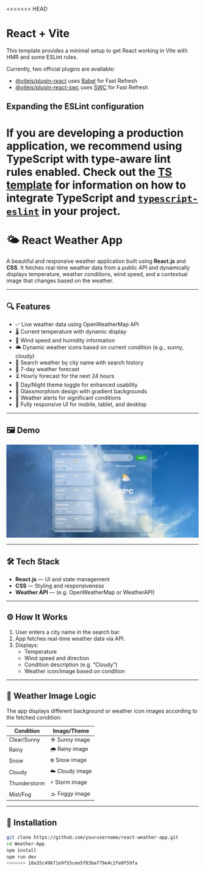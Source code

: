 <<<<<<< HEAD
# React + Vite

This template provides a minimal setup to get React working in Vite with HMR and some ESLint rules.

Currently, two official plugins are available:

- [@vitejs/plugin-react](https://github.com/vitejs/vite-plugin-react/blob/main/packages/plugin-react) uses [Babel](https://babeljs.io/) for Fast Refresh
- [@vitejs/plugin-react-swc](https://github.com/vitejs/vite-plugin-react/blob/main/packages/plugin-react-swc) uses [SWC](https://swc.rs/) for Fast Refresh

## Expanding the ESLint configuration

If you are developing a production application, we recommend using TypeScript with type-aware lint rules enabled. Check out the [TS template](https://github.com/vitejs/vite/tree/main/packages/create-vite/template-react-ts) for information on how to integrate TypeScript and [`typescript-eslint`](https://typescript-eslint.io) in your project.
=======
# 🌤️ React Weather App

A beautiful and responsive weather application built using **React.js** and **CSS**. It fetches real-time weather data from a public API and dynamically displays temperature, weather conditions, wind speed, and a contextual image that changes based on the weather.

---

## 🔍 Features

- ✅ Live weather data using OpenWeatherMap API
- 🌡️ Current temperature with dynamic display
- 💨 Wind speed and humidity information
- 🌥️ Dynamic weather icons based on current condition (e.g., sunny, cloudy)
- 📍 Search weather by city name with search history
- 📅 7-day weather forecast
- ⏳ Hourly forecast for the next 24 hours
- 🌙 Day/Night theme toggle for enhanced usability
- 🎨 Glassmorphism design with gradient backgrounds
- 🚨 Weather alerts for significant conditions
- 📱 Fully responsive UI for mobile, tablet, and desktop

---

## 🖼️ Demo

![Weather Demo](./preview.png)

---

## 🛠️ Tech Stack

- **React.js** — UI and state management
- **CSS** — Styling and responsiveness
- **Weather API** — (e.g. OpenWeatherMap or WeatherAPI)

---

## ⚙️ How It Works

1. User enters a city name in the search bar.
2. App fetches real-time weather data via API.
3. Displays:
   - Temperature
   - Wind speed and direction
   - Condition description (e.g. “Cloudy”)
   - Weather icon/image based on condition

---

## 📸 Weather Image Logic

The app displays different background or weather icon images according to the fetched condition:

| Condition      | Image/Theme     |
|----------------|-----------------|
| Clear/Sunny    | ☀️ Sunny image   |
| Rainy          | 🌧️ Rainy image   |
| Snow           | ❄️ Snow image    |
| Cloudy         | ☁️ Cloudy image  |
| Thunderstorm   | ⚡ Storm image   |
| Mist/Fog       | 🌫️ Foggy image   |

---

## 🚀 Installation

```bash
git clone https://github.com/yourusername/react-weather-app.git
cd Weather-App
npm install
npm run dev
>>>>>>> 18a35c49671e9f55cee5f03baf79e4c2fe0f59fa
